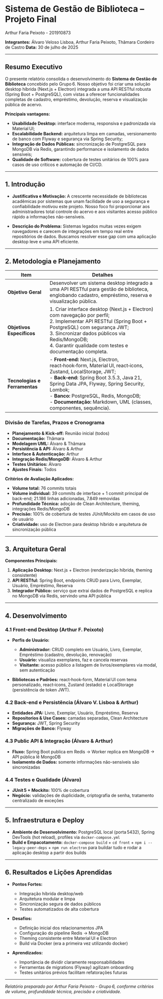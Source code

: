 # Sistema de Gestão de Biblioteca – Projeto Final
Arthur Faria Peixoto \- 201910873

**Integrantes:** Álvaro Veloso Lisboa, Arthur Faria Peixoto, Thâmara Cordeiro de Castro
**Data:** 30 de julho de 2025

---

## Resumo Executivo

O presente relatório consolida o desenvolvimento do **Sistema de Gestão de Biblioteca** concebido pelo Grupo 6. Nosso objetivo foi criar uma solução desktop híbrida (Next.js + Electron) integrada a uma API RESTful robusta (Spring Boot + PostgreSQL), com vistas a oferecer funcionalidades completas de cadastro, empréstimo, devolução, reserva e visualização pública de acervo.

**Principais vantagens:**

- **Usabilidade Desktop:** interface moderna, responsiva e padronizada via Material UI;
- **Escalabilidade Backend:** arquitetura limpa em camadas, versionamento de banco com Flyway e segurança via Spring Security;
- **Integração de Dados Públicas:** sincronização de PostgreSQL para MongoDB via Redis, garantindo performance e isolamento de dados sensíveis;
- **Qualidade de Software:** cobertura de testes unitários de 100% para casos de uso críticos e automação de CI/CD.

---

## 1. Introdução

- **Justificativa e Motivação:**
  A crescente necessidade de bibliotecas acadêmicas por sistemas que unam facilidade de uso a segurança e confiabilidade motivou este projeto. Nosso foco foi proporcionar aos administradores total controle do acervo e aos visitantes acesso público rápido a informações não-sensíveis.

- **Descrição do Problema:**
  Sistemas legados muitas vezes exigem navegadores e carecem de integrações em tempo real entre repositórios de dados. Buscamos resolver esse gap com uma aplicação desktop leve e uma API eficiente.

---

## 2. Metodologia e Planejamento

| Item                          | Detalhes                                                                                                                                                                                                                                                                                                                        |
| ----------------------------- | ------------------------------------------------------------------------------------------------------------------------------------------------------------------------------------------------------------------------------------------------------------------------------------------------------------------------------- |
| **Objetivo Geral**            | Desenvolver um sistema desktop integrado a uma API RESTful para gestão de biblioteca, englobando cadastro, empréstimo, reserva e visualização pública.                                                                                                                                                                          |
| **Objetivos Específicos**     | 1. Criar interface desktop (Next.js + Electron) com navegação por perfil;<br>2. Implementar API RESTful (Spring Boot + PostgreSQL) com segurança JWT;<br>3. Sincronizar dados públicos via Redis/MongoDB;<br>4. Garantir qualidade com testes e documentação completa.                                                          |
| **Tecnologias e Ferramentas** | - **Front‑end:** Next.js, Electron, react‑hook‑form, Material UI, react‑icons, Zustand, LocalStorage, JWT;<br>- **Back‑end:** Spring Boot 3.5.3, Java 21, Spring Data JPA, Flyway, Spring Security, Lombok;<br>- **Banco:** PostgreSQL, Redis, MongoDB;<br>- **Documentação:** Markdown, UML (classes, componentes, sequência). |

### Divisão de Tarefas, Prazos e Cronograma

- **Planejamento & Kick‑off:** Reunião inicial (todos)
- **Documentação:** Thâmara
- **Modelagem UML:** Álvaro & Thâmara
- **Persistência & API:** Álvaro & Arthur
- **Interface & Autenticação:** Arthur
- **Integração Redis/MongoDB:** Álvaro & Arthur
- **Testes Unitários:** Álvaro
- **Ajustes Finais:** Todos

**Critérios de Avaliação Aplicados:**

- **Volume total:** 76 commits totais
- **Volume individual:** 39 commits de interface + 1 commit principal de back-end; 21.186 linhas adicionadas, 7.849 removidas
- **Profundidade Técnica:** adoção de Clean Architecture, theming, integrações Redis/MongoDB
- **Precisão:** 100% de cobertura de testes JUnit/Mockito em casos de uso de usuário
- **Criatividade:** uso de Electron para desktop híbrido e arquitetura de sincronização pública

---

## 3. Arquitetura Geral

**Componentes Principais:**

1. **Aplicação Desktop:** Next.js + Electron (renderização híbrida, theming consistente)
2. **API RESTful:** Spring Boot, endpoints CRUD para Livro, Exemplar, Usuário, Empréstimo, Reserva
3. **Integrador Público:** serviço que extrai dados de PostgreSQL e replica no MongoDB via Redis, servindo uma API pública

---

## 4. Desenvolvimento

### 4.1 Front‑end Desktop (Arthur F. Peixoto)

- **Perfis de Usuário:**

  - **Administrador:** CRUD completo em Usuário, Livro, Exemplar, Empréstimo (cadastro, devolução, renovação)
  - **Usuário:** visualiza exemplares, faz e cancela reservas
  - **Visitante:** acesso público a listagem de livros/exemplares via modal, sem autenticação

- **Bibliotecas e Padrões:** react‑hook‑form, Material UI com tema personalizado, react‑icons, Zustand (estado) e LocalStorage (persistência de token JWT).

### 4.2 Back‑end e Persistência (Álvaro V. Lisboa & Arthur)

- **Entidades JPA:** Livro, Exemplar, Usuário, Empréstimo, Reserva
- **Repositorios & Use Cases:** camadas separadas, Clean Architecture
- **Segurança:** JWT, Spring Security
- **Migrações de Banco:** Flyway

### 4.3 Public API & Integração (Álvaro & Arthur)

- **Fluxo:** Spring Boot publica em Redis → Worker replica em MongoDB → API pública lê MongoDB
- **Isolamento de Dados:** somente informações não-sensíveis são sincronizadas

### 4.4 Testes e Qualidade (Álvaro)

- **JUnit 5 + Mockito:** 100% de cobertura
- **Negócio:** validações de duplicidade, criptografia de senha, tratamento centralizado de exceções

---

## 5. Infraestrutura e Deploy

- **Ambiente de Desenvolvimento:** PostgreSQL local (porta 5432), Spring DevTools (hot reload), profiles via `docker-compose.yml`
- **Build e Empacotamento:** `docker-compose build` + `cd front` + `npm i --legacy-peer-deps` + `npm run electron` para buildar tudo e rodar a aplicação desktop a partir dos builds

---

## 6. Resultados e Lições Aprendidas

- **Pontos Fortes:**

  - Integração híbrida desktop/web
  - Arquitetura modular e limpa
  - Sincronização segura de dados públicos
  - Testes automatizados de alta cobertura

- **Desafios:**

  - Definição inicial dos relacionamentos JPA
  - Configuração do pipeline Redis → MongoDB
  - Theming consistente entre Material UI e Electron
  - Build via Docker (era a primeira vez utilizando docker)

- **Aprendizados:**

  - Importância de dividir claramente responsabilidades
  - Ferramentas de migrations (Flyway) agilizam onboarding
  - Testes unitários prévios facilitam refatorações futuras

---

_Relatório preparado por Arthur Faria Peixoto - Grupo 6, conforme critérios de volume, profundidade técnica, precisão e criatividade._
